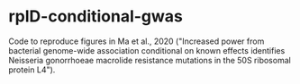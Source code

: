 # rplD-conditional-gwas
Code to reproduce figures in Ma et al., 2020 ("Increased power from bacterial genome-wide association conditional on known effects identifies Neisseria gonorrhoeae macrolide resistance mutations in the 50S ribosomal protein L4").
